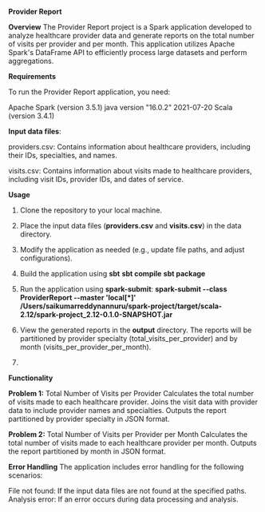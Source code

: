 
****Provider Report****


**Overview**
The Provider Report project is a Spark application developed to analyze healthcare provider data and generate reports on the total number of visits per provider and per month. This application utilizes Apache Spark's DataFrame API to efficiently process large datasets and perform aggregations.


**Requirements**

To run the Provider Report application, you need:

Apache Spark (version 3.5.1)
java version "16.0.2" 2021-07-20
Scala (version 3.4.1)

**Input data files**:

providers.csv: Contains information about healthcare providers, including their IDs, specialties, and names.

visits.csv: Contains information about visits made to healthcare providers, including visit IDs, provider IDs, and dates of service.

**Usage**
1. Clone the repository to your local machine.
2. Place the input data files (**providers.csv** and **visits.csv**) in the data directory.
3. Modify the application as needed (e.g., update file paths, and adjust configurations).
4. Build the application using **sbt**
                  **sbt compile**
                  **sbt package**
5. Run the application using **spark-submit**:
         **spark-submit --class ProviderReport --master 'local[*]' /Users/saikumarreddynannuru/spark-project/target/scala-2.12/spark-project_2.12-0.1.0-SNAPSHOT.jar**

6. View the generated reports in the **output** directory. The reports will be partitioned by provider specialty (total_visits_per_provider) and by month (visits_per_provider_per_month).
7. 
**Functionality**

**Problem 1:** Total Number of Visits per Provider
Calculates the total number of visits made to each healthcare provider.
Joins the visit data with provider data to include provider names and specialties.
Outputs the report partitioned by provider specialty in JSON format.

**Problem 2:** Total Number of Visits per Provider per Month
Calculates the total number of visits made to each healthcare provider per month.
Outputs the report partitioned by month in JSON format.

**Error Handling**
The application includes error handling for the following scenarios:

File not found: If the input data files are not found at the specified paths.
Analysis error: If an error occurs during data processing and analysis.
